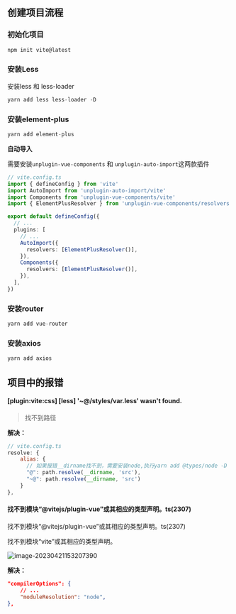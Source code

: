 ## 创建项目流程

### 初始化项目

```js
npm init vite@latest
```



### 安装Less

安装less 和 less-loader

```js
yarn add less less-loader -D
```



### 安装element-plus

```js
yarn add element-plus
```

**自动导入**

需要安装`unplugin-vue-components` 和 `unplugin-auto-import`这两款插件

```ts
// vite.config.ts
import { defineConfig } from 'vite'
import AutoImport from 'unplugin-auto-import/vite'
import Components from 'unplugin-vue-components/vite'
import { ElementPlusResolver } from 'unplugin-vue-components/resolvers'

export default defineConfig({
  // ...
  plugins: [
    // ...
    AutoImport({
      resolvers: [ElementPlusResolver()],
    }),
    Components({
      resolvers: [ElementPlusResolver()],
    }),
  ],
})
```



### 安装router

```js
yarn add vue-router
```



### 安装axios

```js
yarn add axios
```



## 项目中的报错

#### [plugin:vite:css] [less] '~@/styles/var.less' wasn't found. 

> 找不到路径

**解决：**

```js
// vite.config.ts
resolve: {
    alias: {
      // 如果报错__dirname找不到，需要安装node,执行yarn add @types/node -D
      "@": path.resolve(__dirname, 'src'),
      "~@": path.resolve(__dirname, 'src')
    }
},
```



#### 找不到模块“@vitejs/plugin-vue”或其相应的类型声明。ts(2307)

找不到模块“@vitejs/plugin-vue”或其相应的类型声明。ts(2307)

找不到模块“vite”或其相应的类型声明。

![image-20230421153207390](C:\Users\JS04\AppData\Roaming\Typora\typora-user-images\image-20230421153207390.png)

**解决：**

```json
"compilerOptions": {
   	// ...
    "moduleResolution": "node",
},
```

